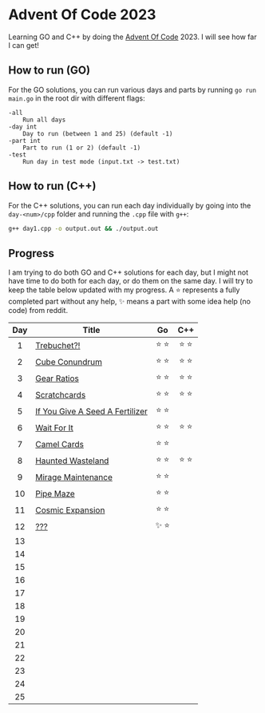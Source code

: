 # Advent Of Code 2023

Learning GO and C++ by doing the [Advent Of Code](https://adventofcode.com/2023/about) 2023. I will see how far I can get!

## How to run (GO)

For the GO solutions, you can run various days and parts by running `go run main.go` in the root dir with different flags:

```
-all
    Run all days
-day int
    Day to run (between 1 and 25) (default -1)
-part int
    Part to run (1 or 2) (default -1)
-test
    Run day in test mode (input.txt -> test.txt)
```

## How to run (C++)

For the C++ solutions, you can run each day individually by going into the `day-<num>/cpp` folder and running the `.cpp` file with `g++`:

```bash
g++ day1.cpp -o output.out && ./output.out
```

## Progress

I am trying to do both GO and C++ solutions for each day, but I might not have time to do both for each day, or do them on the same day. I will try to keep the table below updated with my progress. A ⭐️ represents a fully completed part without any help, ✨ means a part with some idea help (no code) from reddit.

| Day | Title                                                                  |   Go    |   C++   |
| :-: | ---------------------------------------------------------------------- | :-----: | :-----: |
|  1  | [Trebuchet?!](https://adventofcode.com/2023/day/1)                     | ⭐️ ⭐️ | ⭐️ ⭐️ |
|  2  | [Cube Conundrum](https://adventofcode.com/2023/day/2)                  | ⭐️ ⭐️ | ⭐️ ⭐️ |
|  3  | [Gear Ratios](https://adventofcode.com/2023/day/3)                     | ⭐️ ⭐️ | ⭐️ ⭐️ |
|  4  | [Scratchcards](https://adventofcode.com/2023/day/4)                    | ⭐️ ⭐️ | ⭐️ ⭐️ |
|  5  | [If You Give A Seed A Fertilizer](https://adventofcode.com/2023/day/5) | ⭐️ ⭐️ |         |
|  6  | [Wait For It](https://adventofcode.com/2023/day/6)                     | ⭐️ ⭐️ | ⭐️ ⭐️ |
|  7  | [Camel Cards](https://adventofcode.com/2023/day/7)                     | ⭐️ ⭐️ |         |
|  8  | [Haunted Wasteland](https://adventofcode.com/2023/day/8)               | ⭐️ ⭐️ | ⭐️ ⭐️ |
|  9  | [Mirage Maintenance](https://adventofcode.com/2023/day/9)              | ⭐️ ⭐️ |         |
| 10  | [Pipe Maze](https://adventofcode.com/2023/day/10)                      | ⭐️ ⭐️ |         |
| 11  | [Cosmic Expansion](https://www.youtube.com/watch?v=qNEeGCxVewc)        | ⭐️ ⭐️ |         |
| 12  | [???]()                                                                | ✨ ⭐️  |         |
| 13  |                                                                        |         |         |
| 14  |                                                                        |         |         |
| 15  |                                                                        |         |         |
| 16  |                                                                        |         |         |
| 17  |                                                                        |         |         |
| 18  |                                                                        |         |         |
| 19  |                                                                        |         |         |
| 20  |                                                                        |         |         |
| 21  |                                                                        |         |         |
| 22  |                                                                        |         |         |
| 23  |                                                                        |         |         |
| 24  |                                                                        |         |         |
| 25  |                                                                        |         |         |
